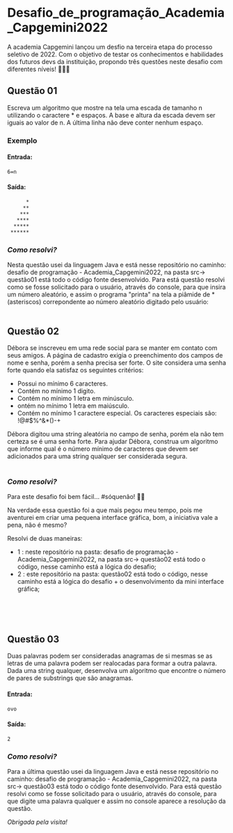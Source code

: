 # Desafio_de_programação_Academia_Capgemini2022
A academia Capgemini lançou um desfio na terceira etapa do processo seletivo de 2022. Com o objetivo de testar os conhecimentos e habilidades dos futuros devs da instituição, propondo três questões neste desafio com diferentes níveis! 🚀👩‍💻

## **Questão 01**
Escreva um algoritmo que mostre na tela uma escada de tamanho n utilizando o caractere * e espaços. A base e altura da escada devem ser iguais ao valor de n. A última linha não deve conter nenhum espaço.

### Exemplo


#### Entrada:

```
6=n
```


#### Saída:
``` 
      *
     **
    ***
   ****
  *****
 ******
```

### _Como resolvi?_ 
 Nesta questão usei da linguagem Java e está nesse repositório no caminho: desafio de programação - Academia_Capgemini2022, na pasta src-> questão01 está todo o código fonte desenvolvido. Para está questão resolvi como se fosse solicitado para o usuário, através do console, para que insira um número aleatório, e assim o programa "printa" na tela a piâmide de * (asteriscos) correpondente ao número aleatório digitado pelo usuário:
<br>
<br>


## **Questão 02**
Débora se inscreveu em uma rede social para se manter em contato com seus amigos. A página de cadastro exigia o preenchimento dos campos de nome e senha, porém a senha precisa ser forte. O site considera uma senha forte quando ela satisfaz os seguintes critérios:

- Possui no mínimo 6 caracteres.
- Contém no mínimo 1 digito.
- Contém no mínimo 1 letra em minúsculo.
- ontém no mínimo 1 letra em maiúsculo.
- Contém no mínimo 1 caractere especial. Os caracteres especiais são: !@#$%^&*()-+

Débora digitou uma string aleatória no campo de senha, porém ela não tem certeza se é uma senha forte. Para ajudar Débora, construa um algoritmo que informe qual é o número mínimo de caracteres que devem ser adicionados para uma string qualquer ser considerada segura.
<br>
<br>

### _Como resolvi?_ 
Para este desafio foi bem fácil... #sóquenão! 🤯😅 

Na verdade essa questão foi a que mais pegou meu tempo, pois me aventurei em criar uma pequena interface gráfica, bom, a iniciativa vale a pena, não é mesmo?

Resolvi de duas maneiras:

 - 1 : neste repositório na pasta: desafio de programação - Academia_Capgemini2022, na pasta src-> questão02 está todo o código, nesse caminho está a lógica do desafio;
 - 2 : este repositório na pasta: questão02 está todo o código, nesse caminho está a lógica do desafio + o desenvolvimento da mini interface gráfica;
<br>
<br>
<br>

 ## **Questão 03**

 Duas palavras podem ser consideradas anagramas de si mesmas se as letras de uma palavra podem ser realocadas para formar a outra palavra. Dada uma string qualquer, desenvolva um algoritmo que encontre o número de pares de substrings que são anagramas.
#### Entrada:
```
ovo
```

#### Saída:

```
2
```

### _Como resolvi?_ 
Para a última questão usei da linguagem Java e está nesse repositório no caminho: desafio de programação - Academia_Capgemini2022, na pasta src-> questão03 está todo o código fonte desenvolvido. Para está questão resolvi como se fosse solicitado para o usuário, através do console, para que digite uma palavra qualquer e assim no console aparece a resolução da questão.

*Obrigada pela visita!*
